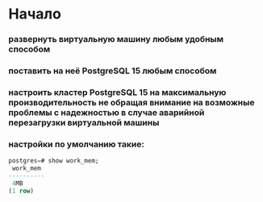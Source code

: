 # Начало
### развернуть виртуальную машину любым удобным способом
### поставить на неё PostgreSQL 15 любым способом
### настроить кластер PostgreSQL 15 на максимальную производительность не обращая внимание на возможные проблемы с надежностью в случае аварийной перезагрузки виртуальной машины
### настройки по умолчанию такие:
```sql
postgres=# show work_mem;
 work_mem
----------
 4MB
(1 row)
